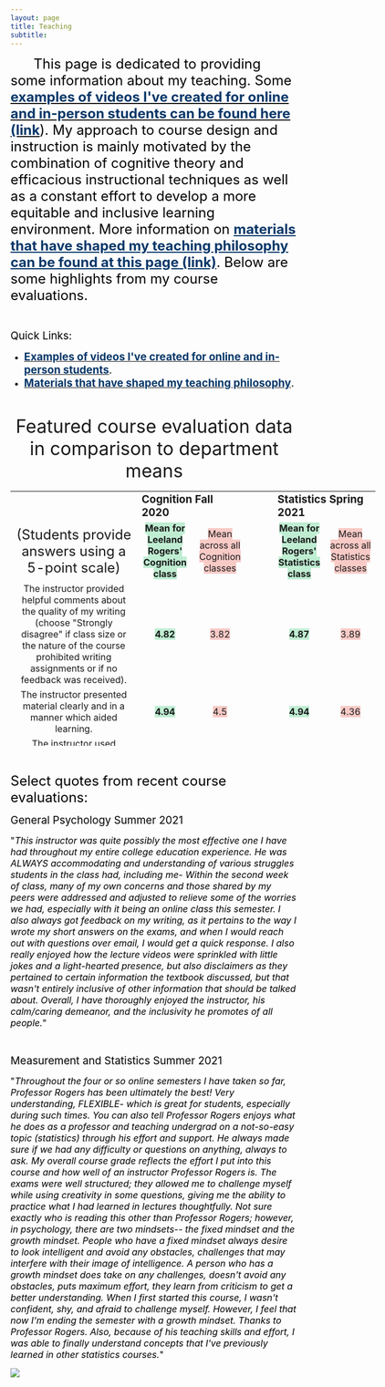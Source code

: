 ```yaml
---
layout: page
title: Teaching
subtitle: 
---
```

<p><span style="font-size: 18pt;"><span style="color: #000000;">&nbsp; &nbsp; &nbsp; This page is dedicated to providing some information about my teaching. Some <a class="inline_disabled" href="https://leeloew.github.io/videoexamples/" target="_blank" rel="noopener noreferrer"><span style="color: #063768;"><strong>examples of videos I've created for online and in-person students can be found here (link</strong></span></a>). My approach to course design and instruction is mainly motivated by the combination of cognitive theory and efficacious instructional techniques as well as a constant effort to develop a more equitable and inclusive learning environment. More information on </span><strong><span style="color: #063768;"><a class="inline_disabled" style="color: #063768;" href="https://leeloew.github.io/teachinginfluences/" target="_blank" rel="noopener noreferrer">materials that have shaped my teaching philosophy can be found at this page (link)</a></span></strong><span style="color: #000000;">. </span><span style="color: #000000;">Below are some highlights from my course evaluations.</span></span></p>
<p>&nbsp;</p>
<p><span style="font-size: 14pt;"><span style="color: #000000;">Quick Links:</span></span></p>
<ul>
    <li><span style="font-size: 14pt;"><span style="color: #000000;"><a class="inline_disabled" href="https://leeloew.github.io/videoexamples/" target="_blank" rel="noopener noreferrer"><span style="color: #063768;"><strong>Examples of videos I've created for online and in-person students</strong></span></a>.</span></span></li>
    <li><span style="font-size: 14pt;"><span style="color: #000000;"><a class="inline_disabled" href="https://leeloew.github.io/teachinginfluences/" target="_blank" rel="noopener noreferrer"><span style="color: #063768;"><strong>Materials that have shaped my teaching philosophy</strong></span></a>.</span></span></li>
</ul>
<p>&nbsp;</p>
<p style="text-align: center;"><span style="font-size: 24pt;">Featured course evaluation data in comparison to department means</span></p>
<table style="width: 640px; height: 447px; margin-left: auto; margin-right: auto;" border="0" width="852" cellspacing="0" cellpadding="0">
    <colgroup>
        <col style="width: 253px;" width="391" />
        <col style="width: 35px;" width="113" />
        <col style="width: 46px;" span="4" width="87" />
    </colgroup>
    <tbody>
        <tr>
            <td class="xl63" width="391" height="20"></td>
            <td class="xl64" colspan="2" width="200"><span style="font-size: 14pt;"><strong>Cognition Fall 2020</strong></span></td>
            <td class="xl63" width="87"></td>
            <td class="xl64" colspan="2" width="174"><span style="font-size: 14pt;"><strong>Statistics Spring 2021</strong></span></td>
        </tr>
        <tr>
            <td class="xl63" style="text-align: center;" height="20"><span style="font-size: 18pt;">(Students provide answers using a 5-point scale)</span></td>
            <td class="xl63" style="text-align: center;"><strong><span style="background-color: #bfedd2;">Mean for Leeland Rogers' Cognition class</span></strong></td>
            <td class="xl63" style="text-align: center;"><span style="background-color: #f8cac6;">Mean across all Cognition classes</span></td>
            <td class="xl63" style="text-align: center;"></td>
            <td class="xl63" style="text-align: center;"><strong><span style="background-color: #bfedd2;">Mean for Leeland Rogers' Statistics class</span></strong></td>
            <td class="xl63" style="text-align: center;"><span style="background-color: #f8cac6;">Mean across all Statistics classes</span></td>
        </tr>
        <tr>
            <td class="xl65" style="text-align: center;" height="20">The instructor provided helpful comments about the quality of my writing (choose "Strongly disagree" if class size or the nature of the course prohibited writing assignments or if no feedback was received).</td>
            <td class="xl63" style="text-align: center;"><strong><span style="background-color: #bfedd2;">4.82</span></strong></td>
            <td class="xl63" style="text-align: center;"><span style="background-color: #f8cac6;">3.82</span></td>
            <td class="xl63" style="text-align: center;"></td>
            <td class="xl63" style="text-align: center;"><strong><span style="background-color: #bfedd2;">4.87</span></strong></td>
            <td class="xl63" style="text-align: center;"><span style="background-color: #f8cac6;">3.89</span></td>
        </tr>
        <tr>
            <td class="xl65" style="text-align: center;" height="20">The instructor presented material clearly and in a manner which aided learning.</td>
            <td class="xl63" style="text-align: center;"><strong><span style="background-color: #bfedd2;">4.94</span></strong></td>
            <td class="xl63" style="text-align: center;"><span style="background-color: #f8cac6;">4.5</span></td>
            <td class="xl63" style="text-align: center;"></td>
            <td class="xl63" style="text-align: center;"><strong><span style="background-color: #bfedd2;">4.94</span></strong></td>
            <td class="xl63" style="text-align: center;"><span style="background-color: #f8cac6;">4.36</span></td>
        </tr>
        <tr>
            <td class="xl65" style="text-align: center;" height="20">The instructor used language and behavior that gave opportunity and respect to all groups of students (i.e., sexes, races and other minorities).</td>
            <td class="xl63" style="text-align: center;"><strong><span style="background-color: #bfedd2;">4.97</span></strong></td>
            <td class="xl63" style="text-align: center;"><span style="background-color: #f8cac6;">4.81</span></td>
            <td class="xl63" style="text-align: center;"></td>
            <td class="xl63" style="text-align: center;"><strong><span style="background-color: #bfedd2;">4.97</span></strong></td>
            <td class="xl63" style="text-align: center;"><span style="background-color: #f8cac6;">4.74</span></td>
        </tr>
    </tbody>
</table>
<p>&nbsp;</p>
<p><span style="font-size: 18pt;"><span style="color: #000000;">Select quotes from recent course evaluations:</span></span></p>
<p><span style="font-size: 14pt;"><span style="color: #000000;">General Psychology Summer 2021</span></span></p>
<p><span style="font-size: 12pt;"><span style="color: #000000;">"<em>This instructor was quite possibly the most effective one I have had throughout my entire college education experience. He was ALWAYS accommodating and understanding of various struggles students in the class had, including me- Within the second week of class, many of my own concerns and those shared by my peers were addressed and adjusted to relieve some of the worries we had, especially with it being an online class this semester. I also always got feedback on my writing, as it pertains to the way I wrote my short answers on the exams, and when I would reach out with questions over email, I would get a quick response. I also really enjoyed how the lecture videos were sprinkled with little jokes and a light-hearted presence, but also disclaimers as they pertained to certain information the textbook discussed, but that wasn't entirely inclusive of other information that should be talked about. Overall, I have thoroughly enjoyed the instructor, his calm/caring demeanor, and the inclusivity he promotes of all people.</em>"</span></span></p>
<p>&nbsp;</p>
<p><span style="font-size: 14pt;"><span style="color: #000000;">Measurement and Statistics Summer 2021</span></span></p>
<p><span style="font-size: 12pt;"><span style="color: #000000;">"<em>Throughout the four or so online semesters I have taken so far, Professor Rogers has been ultimately the best! Very understanding, FLEXIBLE- which is great for students, especially during such times. You can also tell Professor Rogers enjoys what he does as a professor and teaching undergrad on a not-so-easy topic (statistics) through his effort and support. He always made sure if we had any difficulty or questions on anything, always to ask. My overall course grade reflects the effort I put into this course and how well of an instructor Professor Rogers is. The exams were well structured; they allowed me to challenge myself while using creativity in some questions, giving me the ability to practice what I had learned in lectures thoughtfully. Not sure exactly who is reading this other than Professor Rogers; however, in psychology, there are two mindsets-- the fixed mindset and the growth mindset. People who have a fixed mindset always desire to look intelligent and avoid any obstacles, challenges that may interfere with their image of intelligence. A person who has a growth mindset does take on any challenges, doesn't avoid any obstacles, puts maximum effort, they learn from criticism to get a better understanding. When I first started this course, I wasn't confident, shy, and afraid to challenge myself. However, I feel that now I'm ending the semester with a growth mindset. Thanks to Professor Rogers. Also, because of his teaching skills and effort, I was able to finally understand concepts that I've previously learned in other statistics courses.</em>"</span></span></p>
<p><a href="https://hits.seeyoufarm.com"><img src="https://hits.seeyoufarm.com/api/count/incr/badge.svg?url=https%3A%2F%2Fleeloew.github.io%2Fteaching%2F&amp;count_bg=%23E9E9E9&amp;title_bg=%23FFFFFF&amp;icon=&amp;icon_color=%23E7E7E7&amp;title=hits&amp;edge_flat=false" /></a></p>